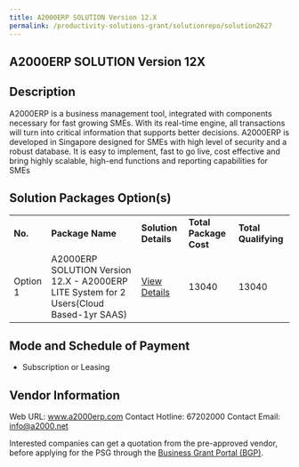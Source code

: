```yaml
---
title: A2000ERP SOLUTION Version 12.X
permalink: /productivity-solutions-grant/solutionrepo/solution2627
---
```


## A2000ERP SOLUTION Version 12X

## Description

A2000ERP is a business management tool, integrated with components necessary for fast growing SMEs. With its real-time engine, all transactions will turn into critical information that supports better decisions. A2000ERP is developed in Singapore designed for SMEs with high level of security and a robust database. It is easy to implement, fast to go live, cost effective and bring highly scalable, high-end functions and reporting capabilities for SMEs

## Solution Packages Option(s)

<table>
<tr>
<td><b>No.</b></td>
<td><b>Package Name</b></td>
<td><b>Solution Details</b></td>
<td><b>Total Package Cost</b></td>
<td><b>Total Qualifying</b></td>
</tr>
<tr>
<td>Option 1</td>
<td>A2000ERP SOLUTION Version 12.X - A2000ERP LITE System for 2 Users(Cloud Based-1yr SAAS) </td>
<td><a href='https://www.gobusiness.gov.sg/images/psg/A2000ERP_(Generic__20210321_Desensitised_Annex_3_Part_1.pdf'>View Details</a></td>
<td>13040</td>
<td>13040</td>
</tr>
</table>

## Mode and Schedule of Payment

 - Subscription or Leasing

## Vendor Information

 Web URL: www.a2000erp.com 
Contact Hotline: 67202000 
Contact Email: info@a2000.net 


Interested companies can get a quotation from the pre-approved vendor, before applying for the PSG through the <a href='https://www.businessgrants.gov.sg/'>Business Grant Portal (BGP)</a>.
<script src="/jquery/resize-tables.js"></script>
